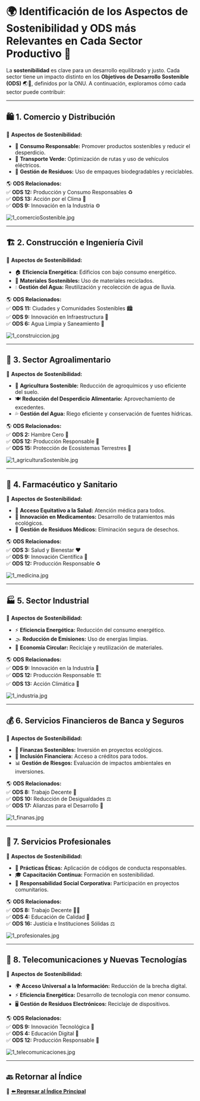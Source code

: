 # 🌍 **Identificación de los Aspectos de Sostenibilidad y ODS más Relevantes en Cada Sector Productivo** 🌿  

La **sostenibilidad** es clave para un desarrollo equilibrado y justo. Cada sector tiene un impacto distinto en los **Objetivos de Desarrollo Sostenible (ODS)** 🌏📜, definidos por la ONU. A continuación, exploramos cómo cada sector puede contribuir:  

---

## 🛍 **1. Comercio y Distribución**  

🔹 **Aspectos de Sostenibilidad:**  
- 🛒 **Consumo Responsable:** Promover productos sostenibles y reducir el desperdicio.  
- 🚛 **Transporte Verde:** Optimización de rutas y uso de vehículos eléctricos.  
- 🔄 **Gestión de Residuos:** Uso de empaques biodegradables y reciclables.  

🌎 **ODS Relacionados:**  
✅ **ODS 12:** Producción y Consumo Responsables ♻️  
✅ **ODS 13:** Acción por el Clima 🌱  
✅ **ODS 9:** Innovación en la Industria ⚙️  

![1_comercioSostenible.jpg](../img_pisa3_B_zavaleta/1_comercioSostenible.jpg)

---

## 🏗 **2. Construcción e Ingeniería Civil**  

🔹 **Aspectos de Sostenibilidad:**  
- 🏠 **Eficiencia Energética:** Edificios con bajo consumo energético.  
- 🧱 **Materiales Sostenibles:** Uso de materiales reciclados.  
- 💧 **Gestión del Agua:** Reutilización y recolección de agua de lluvia.  

🌎 **ODS Relacionados:**  
✅ **ODS 11:** Ciudades y Comunidades Sostenibles 🏙  
✅ **ODS 9:** Innovación en Infraestructura 🚧  
✅ **ODS 6:** Agua Limpia y Saneamiento 🚰  

![1_construiccion.jpg](../img_pisa3_B_zavaleta/1_construiccion.jpg)

---

## 🌾 **3. Sector Agroalimentario**  

🔹 **Aspectos de Sostenibilidad:**  
- 🌱 **Agricultura Sostenible:** Reducción de agroquímicos y uso eficiente del suelo.  
- 🍽 **Reducción del Desperdicio Alimentario:** Aprovechamiento de excedentes.  
- 💦 **Gestión del Agua:** Riego eficiente y conservación de fuentes hídricas.  

🌎 **ODS Relacionados:**  
✅ **ODS 2:** Hambre Cero 🍎  
✅ **ODS 12:** Producción Responsable 🍃  
✅ **ODS 15:** Protección de Ecosistemas Terrestres 🌲  

![1_agriculturaSostenible.jpg](../img_pisa3_B_zavaleta/1_agriculturaSostenible.jpg)

---

## 💊 **4. Farmacéutico y Sanitario**  

🔹 **Aspectos de Sostenibilidad:**  
- 🏥 **Acceso Equitativo a la Salud:** Atención médica para todos.  
- 🧪 **Innovación en Medicamentos:** Desarrollo de tratamientos más ecológicos.  
- 🚮 **Gestión de Residuos Médicos:** Eliminación segura de desechos.  

🌎 **ODS Relacionados:**  
✅ **ODS 3:** Salud y Bienestar ❤️  
✅ **ODS 9:** Innovación Científica 🔬  
✅ **ODS 12:** Producción Responsable ♻️ 

![1_medicina.jpg](../img_pisa3_B_zavaleta/1_medicina.jpg)

---

## 🏭 **5. Sector Industrial**  

🔹 **Aspectos de Sostenibilidad:**  
- ⚡ **Eficiencia Energética:** Reducción del consumo energético.  
- 🌫 **Reducción de Emisiones:** Uso de energías limpias.  
- 🔁 **Economía Circular:** Reciclaje y reutilización de materiales.  

🌎 **ODS Relacionados:**  
✅ **ODS 9:** Innovación en la Industria 🔩  
✅ **ODS 12:** Producción Responsable 🏗  
✅ **ODS 13:** Acción Climática 🌱  

![1_industria.jpg](../img_pisa3_B_zavaleta/1_industria.jpg)

---

## 💰 **6. Servicios Financieros de Banca y Seguros**  

🔹 **Aspectos de Sostenibilidad:**  
- 🌿 **Finanzas Sostenibles:** Inversión en proyectos ecológicos.  
- 🤝 **Inclusión Financiera:** Acceso a créditos para todos.  
- 📊 **Gestión de Riesgos:** Evaluación de impactos ambientales en inversiones.  

🌎 **ODS Relacionados:**  
✅ **ODS 8:** Trabajo Decente 💼  
✅ **ODS 10:** Reducción de Desigualdades ⚖️  
✅ **ODS 17:** Alianzas para el Desarrollo 🤝  

![1_finanas.jpg](../img_pisa3_B_zavaleta/1_finanas.jpg)

---

## 💼 **7. Servicios Profesionales**  

🔹 **Aspectos de Sostenibilidad:**  
- 📜 **Prácticas Éticas:** Aplicación de códigos de conducta responsables.  
- 🎓 **Capacitación Continua:** Formación en sostenibilidad.  
- 🤲 **Responsabilidad Social Corporativa:** Participación en proyectos comunitarios.  

🌎 **ODS Relacionados:**  
✅ **ODS 8:** Trabajo Decente 👩‍💻  
✅ **ODS 4:** Educación de Calidad 📖  
✅ **ODS 16:** Justicia e Instituciones Sólidas ⚖️  

![1_profesionales.jpg](../img_pisa3_B_zavaleta/1_profesionales.jpg)

---

## 📡 **8. Telecomunicaciones y Nuevas Tecnologías**  

🔹 **Aspectos de Sostenibilidad:**  
- 🌍 **Acceso Universal a la Información:** Reducción de la brecha digital.  
- ⚡ **Eficiencia Energética:** Desarrollo de tecnología con menor consumo.  
- 🖥 **Gestión de Residuos Electrónicos:** Reciclaje de dispositivos.  

🌎 **ODS Relacionados:**  
✅ **ODS 9:** Innovación Tecnológica 🤖  
✅ **ODS 4:** Educación Digital 📡  
✅ **ODS 12:** Producción Responsable 🔄

![1_telecomunicaciones.jpg](../img_pisa3_B_zavaleta/1_telecomunicaciones.jpg)

---
## 🔙 **Retornar al Índice**  
📌 **[⬅️ Regresar al Índice Principal](../indice_pisa3_B_zavaleta)**
